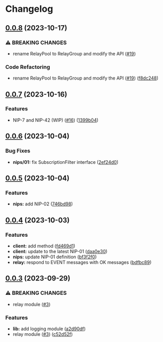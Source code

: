 # Changelog

## [0.0.8](https://github.com/hasundue/lophus/compare/0.0.7...0.0.8) (2023-10-17)


### ⚠ BREAKING CHANGES

* rename RelayPool to RelayGroup and modify the API ([#19](https://github.com/hasundue/lophus/issues/19))

### Code Refactoring

* rename RelayPool to RelayGroup and modify the API ([#19](https://github.com/hasundue/lophus/issues/19)) ([f8dc248](https://github.com/hasundue/lophus/commit/f8dc24821dfad93631226a754c05ec81fcbb3f3f))

## [0.0.7](https://github.com/hasundue/lophus/compare/0.0.6...0.0.7) (2023-10-16)


### Features

* NIP-7 and NIP-42 (WIP) ([#16](https://github.com/hasundue/lophus/issues/16)) ([1399b04](https://github.com/hasundue/lophus/commit/1399b04b7887c904dc8c2adec7589300efc921a9))

## [0.0.6](https://github.com/hasundue/lophus/compare/0.0.5...0.0.6) (2023-10-04)


### Bug Fixes

* **nips/01:** fix SubscriptionFilter interface ([2ef24d0](https://github.com/hasundue/lophus/commit/2ef24d0a0c3853467043640e79d71a8bfac7ff56))

## [0.0.5](https://github.com/hasundue/lophus/compare/0.0.4...0.0.5) (2023-10-04)


### Features

* **nips:** add NIP-02 ([746bd98](https://github.com/hasundue/lophus/commit/746bd988638ba80c5a41ab90fbe698cf6ad0438d))

## [0.0.4](https://github.com/hasundue/lophus/compare/0.0.3...0.0.4) (2023-10-03)


### Features

* **client:** add  method ([fd469d1](https://github.com/hasundue/lophus/commit/fd469d10f0268bfc42569b952bff33e9cbd399e3))
* **client:** update to the latest NIP-01 ([daa0e30](https://github.com/hasundue/lophus/commit/daa0e3014e560ac2f2212650cef9fd4bf322e5d4))
* **nips:** update NIP-01 definition ([bf3f2f0](https://github.com/hasundue/lophus/commit/bf3f2f082d5b3b95d13f2c38cd46d226f66cc961))
* **relay:** respond to EVENT messages with OK messages ([bdfbc89](https://github.com/hasundue/lophus/commit/bdfbc8942a4853cce678500183228bce3e37ada5))

## [0.0.3](https://github.com/hasundue/lophus/compare/0.0.2...0.0.3) (2023-09-29)


### ⚠ BREAKING CHANGES

* relay module ([#3](https://github.com/hasundue/lophus/issues/3))

### Features

* **lib:** add logging module ([a2d90df](https://github.com/hasundue/lophus/commit/a2d90df9e6b7c3046b2f52d226ccb2fc5821776a))
* relay module ([#3](https://github.com/hasundue/lophus/issues/3)) ([c52d52f](https://github.com/hasundue/lophus/commit/c52d52f6ff5a9e8f4fb246800752dfdc34e075d5))
